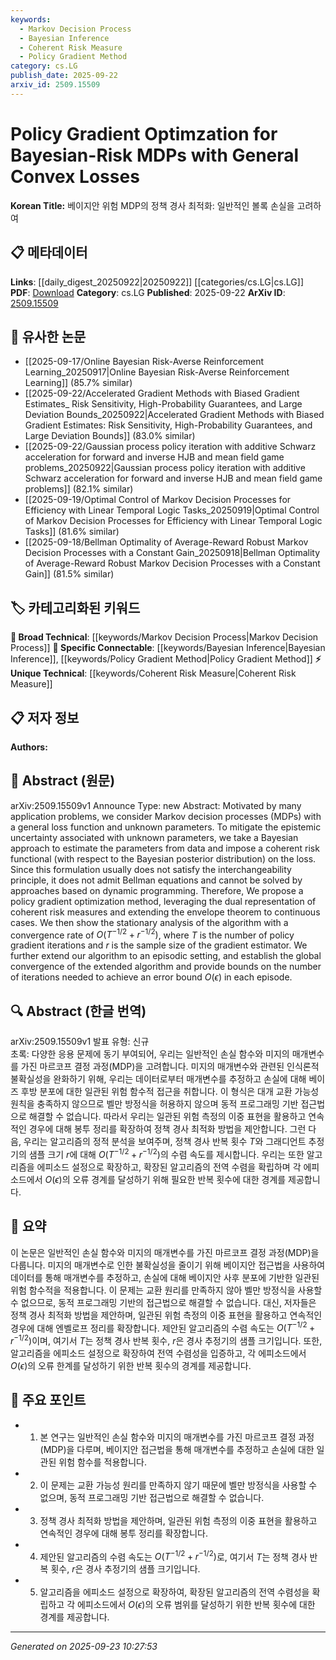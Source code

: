 ```yaml
---
keywords:
  - Markov Decision Process
  - Bayesian Inference
  - Coherent Risk Measure
  - Policy Gradient Method
category: cs.LG
publish_date: 2025-09-22
arxiv_id: 2509.15509
---
```


<!-- KEYWORD_LINKING_METADATA:
{
  "processed_timestamp": "2025-09-23T10:27:53.666476",
  "vocabulary_version": "1.0",
  "selected_keywords": [
    "Markov Decision Process",
    "Bayesian Inference",
    "Coherent Risk Measure",
    "Policy Gradient Method"
  ],
  "rejected_keywords": [],
  "similarity_scores": {
    "Markov Decision Process": 0.8,
    "Bayesian Inference": 0.78,
    "Coherent Risk Measure": 0.75,
    "Policy Gradient Method": 0.82
  },
  "extraction_method": "AI_prompt_based",
  "budget_applied": true,
  "candidates_json": {
    "candidates": [
      {
        "surface": "Markov decision processes",
        "canonical": "Markov Decision Process",
        "aliases": [
          "MDP",
          "Markov process"
        ],
        "category": "broad_technical",
        "rationale": "Markov Decision Processes are foundational in decision-making models and connect well with reinforcement learning frameworks.",
        "novelty_score": 0.45,
        "connectivity_score": 0.88,
        "specificity_score": 0.7,
        "link_intent_score": 0.8
      },
      {
        "surface": "Bayesian approach",
        "canonical": "Bayesian Inference",
        "aliases": [
          "Bayesian method",
          "Bayesian estimation"
        ],
        "category": "specific_connectable",
        "rationale": "Bayesian Inference is crucial for handling uncertainty in model parameters, linking well with probabilistic models.",
        "novelty_score": 0.5,
        "connectivity_score": 0.85,
        "specificity_score": 0.72,
        "link_intent_score": 0.78
      },
      {
        "surface": "coherent risk functional",
        "canonical": "Coherent Risk Measure",
        "aliases": [
          "risk measure",
          "risk functional"
        ],
        "category": "unique_technical",
        "rationale": "Coherent Risk Measures are important in financial and decision-theoretic contexts, offering unique insights into risk management.",
        "novelty_score": 0.65,
        "connectivity_score": 0.7,
        "specificity_score": 0.8,
        "link_intent_score": 0.75
      },
      {
        "surface": "policy gradient optimization",
        "canonical": "Policy Gradient Method",
        "aliases": [
          "policy optimization",
          "gradient-based policy"
        ],
        "category": "specific_connectable",
        "rationale": "Policy Gradient Methods are central to reinforcement learning, facilitating connections with optimization techniques.",
        "novelty_score": 0.55,
        "connectivity_score": 0.9,
        "specificity_score": 0.78,
        "link_intent_score": 0.82
      }
    ],
    "ban_list_suggestions": [
      "general loss function",
      "unknown parameters",
      "dynamic programming"
    ]
  },
  "decisions": [
    {
      "candidate_surface": "Markov decision processes",
      "resolved_canonical": "Markov Decision Process",
      "decision": "linked",
      "scores": {
        "novelty": 0.45,
        "connectivity": 0.88,
        "specificity": 0.7,
        "link_intent": 0.8
      }
    },
    {
      "candidate_surface": "Bayesian approach",
      "resolved_canonical": "Bayesian Inference",
      "decision": "linked",
      "scores": {
        "novelty": 0.5,
        "connectivity": 0.85,
        "specificity": 0.72,
        "link_intent": 0.78
      }
    },
    {
      "candidate_surface": "coherent risk functional",
      "resolved_canonical": "Coherent Risk Measure",
      "decision": "linked",
      "scores": {
        "novelty": 0.65,
        "connectivity": 0.7,
        "specificity": 0.8,
        "link_intent": 0.75
      }
    },
    {
      "candidate_surface": "policy gradient optimization",
      "resolved_canonical": "Policy Gradient Method",
      "decision": "linked",
      "scores": {
        "novelty": 0.55,
        "connectivity": 0.9,
        "specificity": 0.78,
        "link_intent": 0.82
      }
    }
  ]
}
-->

# Policy Gradient Optimzation for Bayesian-Risk MDPs with General Convex Losses

**Korean Title:** 베이지안 위험 MDP의 정책 경사 최적화: 일반적인 볼록 손실을 고려하여

## 📋 메타데이터

**Links**: [[daily_digest_20250922|20250922]] [[categories/cs.LG|cs.LG]]
**PDF**: [Download](https://arxiv.org/pdf/2509.15509.pdf)
**Category**: cs.LG
**Published**: 2025-09-22
**ArXiv ID**: [2509.15509](https://arxiv.org/abs/2509.15509)

## 🔗 유사한 논문
- [[2025-09-17/Online Bayesian Risk-Averse Reinforcement Learning_20250917|Online Bayesian Risk-Averse Reinforcement Learning]] (85.7% similar)
- [[2025-09-22/Accelerated Gradient Methods with Biased Gradient Estimates_ Risk Sensitivity, High-Probability Guarantees, and Large Deviation Bounds_20250922|Accelerated Gradient Methods with Biased Gradient Estimates: Risk Sensitivity, High-Probability Guarantees, and Large Deviation Bounds]] (83.0% similar)
- [[2025-09-22/Gaussian process policy iteration with additive Schwarz acceleration for forward and inverse HJB and mean field game problems_20250922|Gaussian process policy iteration with additive Schwarz acceleration for forward and inverse HJB and mean field game problems]] (82.1% similar)
- [[2025-09-19/Optimal Control of Markov Decision Processes for Efficiency with Linear Temporal Logic Tasks_20250919|Optimal Control of Markov Decision Processes for Efficiency with Linear Temporal Logic Tasks]] (81.6% similar)
- [[2025-09-18/Bellman Optimality of Average-Reward Robust Markov Decision Processes with a Constant Gain_20250918|Bellman Optimality of Average-Reward Robust Markov Decision Processes with a Constant Gain]] (81.5% similar)

## 🏷️ 카테고리화된 키워드
**🧠 Broad Technical**: [[keywords/Markov Decision Process|Markov Decision Process]]
**🔗 Specific Connectable**: [[keywords/Bayesian Inference|Bayesian Inference]], [[keywords/Policy Gradient Method|Policy Gradient Method]]
**⚡ Unique Technical**: [[keywords/Coherent Risk Measure|Coherent Risk Measure]]

## 📋 저자 정보

**Authors:** 

## 📄 Abstract (원문)

arXiv:2509.15509v1 Announce Type: new 
Abstract: Motivated by many application problems, we consider Markov decision processes (MDPs) with a general loss function and unknown parameters. To mitigate the epistemic uncertainty associated with unknown parameters, we take a Bayesian approach to estimate the parameters from data and impose a coherent risk functional (with respect to the Bayesian posterior distribution) on the loss. Since this formulation usually does not satisfy the interchangeability principle, it does not admit Bellman equations and cannot be solved by approaches based on dynamic programming. Therefore, We propose a policy gradient optimization method, leveraging the dual representation of coherent risk measures and extending the envelope theorem to continuous cases. We then show the stationary analysis of the algorithm with a convergence rate of $O(T^{-1/2}+r^{-1/2})$, where $T$ is the number of policy gradient iterations and $r$ is the sample size of the gradient estimator. We further extend our algorithm to an episodic setting, and establish the global convergence of the extended algorithm and provide bounds on the number of iterations needed to achieve an error bound $O(\epsilon)$ in each episode.

## 🔍 Abstract (한글 번역)

arXiv:2509.15509v1 발표 유형: 신규  
초록: 다양한 응용 문제에 동기 부여되어, 우리는 일반적인 손실 함수와 미지의 매개변수를 가진 마르코프 결정 과정(MDP)을 고려합니다. 미지의 매개변수와 관련된 인식론적 불확실성을 완화하기 위해, 우리는 데이터로부터 매개변수를 추정하고 손실에 대해 베이즈 후방 분포에 대한 일관된 위험 함수적 접근을 취합니다. 이 형식은 대개 교환 가능성 원칙을 충족하지 않으므로 벨만 방정식을 허용하지 않으며 동적 프로그래밍 기반 접근법으로 해결할 수 없습니다. 따라서 우리는 일관된 위험 측정의 이중 표현을 활용하고 연속적인 경우에 대해 봉투 정리를 확장하여 정책 경사 최적화 방법을 제안합니다. 그런 다음, 우리는 알고리즘의 정적 분석을 보여주며, 정책 경사 반복 횟수 $T$와 그래디언트 추정기의 샘플 크기 $r$에 대해 $O(T^{-1/2}+r^{-1/2})$의 수렴 속도를 제시합니다. 우리는 또한 알고리즘을 에피소드 설정으로 확장하고, 확장된 알고리즘의 전역 수렴을 확립하며 각 에피소드에서 $O(\epsilon)$의 오류 경계를 달성하기 위해 필요한 반복 횟수에 대한 경계를 제공합니다.

## 📝 요약

이 논문은 일반적인 손실 함수와 미지의 매개변수를 가진 마르코프 결정 과정(MDP)을 다룹니다. 미지의 매개변수로 인한 불확실성을 줄이기 위해 베이지안 접근법을 사용하여 데이터를 통해 매개변수를 추정하고, 손실에 대해 베이지안 사후 분포에 기반한 일관된 위험 함수적을 적용합니다. 이 문제는 교환 원리를 만족하지 않아 벨만 방정식을 사용할 수 없으므로, 동적 프로그래밍 기반의 접근법으로 해결할 수 없습니다. 대신, 저자들은 정책 경사 최적화 방법을 제안하며, 일관된 위험 측정의 이중 표현을 활용하고 연속적인 경우에 대해 엔벨로프 정리를 확장합니다. 제안된 알고리즘의 수렴 속도는 $O(T^{-1/2}+r^{-1/2})$이며, 여기서 $T$는 정책 경사 반복 횟수, $r$은 경사 추정기의 샘플 크기입니다. 또한, 알고리즘을 에피소드 설정으로 확장하여 전역 수렴성을 입증하고, 각 에피소드에서 $O(\epsilon)$의 오류 한계를 달성하기 위한 반복 횟수의 경계를 제공합니다.

## 🎯 주요 포인트

- 1. 본 연구는 일반적인 손실 함수와 미지의 매개변수를 가진 마르코프 결정 과정(MDP)을 다루며, 베이지안 접근법을 통해 매개변수를 추정하고 손실에 대한 일관된 위험 함수를 적용합니다.
- 2. 이 문제는 교환 가능성 원리를 만족하지 않기 때문에 벨만 방정식을 사용할 수 없으며, 동적 프로그래밍 기반 접근법으로 해결할 수 없습니다.
- 3. 정책 경사 최적화 방법을 제안하며, 일관된 위험 측정의 이중 표현을 활용하고 연속적인 경우에 대해 봉투 정리를 확장합니다.
- 4. 제안된 알고리즘의 수렴 속도는 $O(T^{-1/2}+r^{-1/2})$로, 여기서 $T$는 정책 경사 반복 횟수, $r$은 경사 추정기의 샘플 크기입니다.
- 5. 알고리즘을 에피소드 설정으로 확장하여, 확장된 알고리즘의 전역 수렴성을 확립하고 각 에피소드에서 $O(\epsilon)$의 오류 범위를 달성하기 위한 반복 횟수에 대한 경계를 제공합니다.


---

*Generated on 2025-09-23 10:27:53*